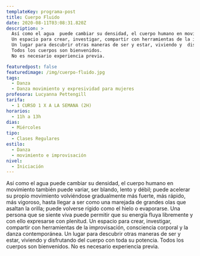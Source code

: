 ```yaml
---
templateKey: programa-post
title: Cuerpo Fluido
date: 2020-08-11T03:08:31.820Z
description: >
  Así como el agua  puede cambiar su densidad, el cuerpo humano en movimiento también puede variar, ser blando, lento y débil; puede acelerar su propio movimiento volviéndose gradualmente más fuerte, más rápido, más vigoroso, hasta llegar a ser como una marejada de grandes olas que asaltan la orilla; puede volverse rígido como el hielo o evaporarse. Una persona que se siente viva puede permitir que su energía fluya libremente y con ello expresarse con plenitud.
  Un espacio para crear, investigar, compartir con herramientas de la improvisación, consciencia corporal y la danza contemporánea.
  Un lugar para descubrir otras maneras de ser y estar, viviendo y  disfrutando del cuerpo con toda su potencia.
  Todos los cuerpos son bienvenidos.
  No es necesario experiencia previa.

featuredpost: false
featuredimage: /img/cuerpo-fluido.jpg
tags:
  - Danza
  - Danza movimiento y expresividad para mujeres
profesora: Lucyanna Pettengill
tarifa:
  - 1 CURSO 1 X A LA SEMANA (2H)
horarios:
  - 11h a 13h
dias:
  - Miércoles
tipo:
  - Clases Regulares
estilo:
  - Danza
  - movimiento e improvisación
nivel:
  - Iniciación
---
```


Así como el agua puede cambiar su densidad, el cuerpo humano en movimiento también puede variar, ser blando, lento y débil; puede acelerar su propio movimiento volviéndose gradualmente más fuerte, más rápido, más vigoroso, hasta llegar a ser como una marejada de grandes olas que asaltan la orilla; puede volverse rígido como el hielo o evaporarse. Una persona que se siente viva puede permitir que su energía fluya libremente y con ello expresarse con plenitud.
Un espacio para crear, investigar, compartir con herramientas de la improvisación, consciencia corporal y la danza contemporánea.
Un lugar para descubrir otras maneras de ser y estar, viviendo y disfrutando del cuerpo con toda su potencia.
Todos los cuerpos son bienvenidos.
No es necesario experiencia previa.
